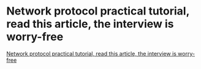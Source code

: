 # Network protocol practical tutorial, read this article, the interview is worry-free
[Network protocol practical tutorial, read this article, the interview is worry-free](https://aiwithcloud.com/2022/09/16/network_protocol_practical_tutorial_read_this_article_the_interview_is_worry_free/)